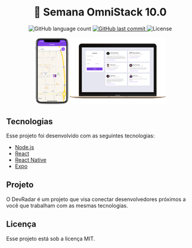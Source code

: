 <h1 align="center">
  🚀 Semana OmniStack 10.0
</h1>

<p align="center">   
  <img alt="GitHub language count" src="https://img.shields.io/github/languages/count/matheusasg09/semana-omnistack-10">
  
  <a href="https://github.com/matheusasg09/semana-omnistack-9/commits/master">
    <img alt="GitHub last commit" src="https://img.shields.io/github/last-commit/matheusasg09/semana-omnistack-9.svg">
  </a>
  
  <img alt="License" src="https://img.shields.io/badge/license-MIT-brightgreen">
</p>

<p align="center">
  <img alt="Frontend" src="frontend/public/devradar.png" width="70%">
</p>

## Tecnologias

Esse projeto foi desenvolvido com as seguintes tecnologias:

- [Node.js](https://nodejs.org/en/)
- [React](https://reactjs.org)
- [React Native](https://facebook.github.io/react-native/)
- [Expo](https://expo.io/)

## Projeto

O DevRadar é um projeto que visa conectar desenvolvedores próximos a você que trabalham com as mesmas tecnologias.

## Licença

Esse projeto está sob a licença MIT.
